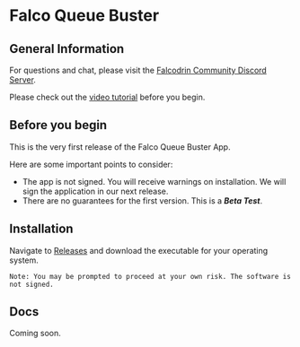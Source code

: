 # Falco Queue Buster

## General Information

For questions and chat, please visit the [Falcodrin Community Discord Server](https://discord.gg/falcodrin).

Please check out the [video tutorial](https://www.youtube.com/watch?v=2tH7CHB3kk0) before you begin.

## Before you begin

This is the very first release of the Falco Queue Buster App.

Here are some important points to consider:

- The app is not signed. You will receive warnings on installation. We will sign the application in our next release.
- There are no guarantees for the first version. This is a **_Beta Test_**.

## Installation

Navigate to [Releases](https://github.com/stuartmackenzie/falco-queue-app-dev/releases) and download the executable for your operating system.

`Note: You may be prompted to proceed at your own risk. The software is not signed.`

## Docs

Coming soon.
